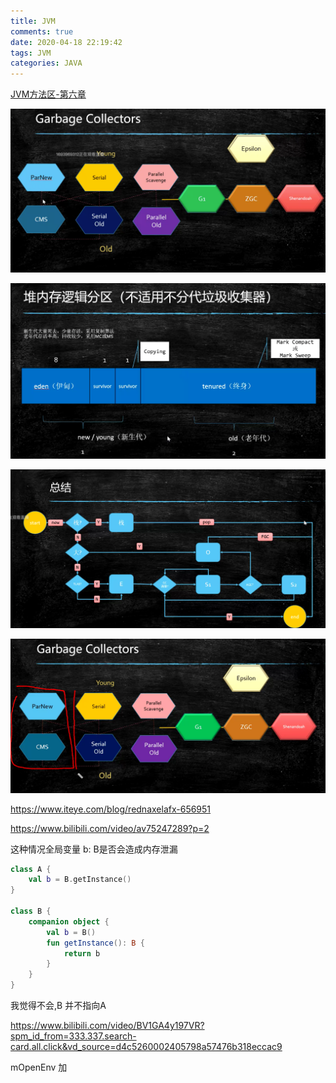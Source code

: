 ```yaml
---
title: JVM
comments: true
date: 2020-04-18 22:19:42
tags: JVM
categories: JAVA
---
```




[JVM方法区-第六章](https://noteforme.github.io/2020/01/04/JVM-METHOD/)

<img src="JVM/2020-04-16_8.22.33.png" alt="2020-04-16_8.22.33" style="zoom:50%;" />



![2020-04-16_8.29.39](JVM/2020-04-16_8.29.39.png)

![2020-04-16_8.41.39](JVM/2020-04-16_8.41.39.png)



![2020-04-16_8.43.41](JVM/2020-04-16_8.43.41.png)



https://www.iteye.com/blog/rednaxelafx-656951

https://www.bilibili.com/video/av75247289?p=2





这种情况全局变量 b: B是否会造成内存泄漏

```kotlin
class A {
    val b = B.getInstance()
}

class B {
    companion object {
        val b = B()
        fun getInstance(): B {
            return b
        }
    }
}
```

我觉得不会,B 并不指向A



https://www.bilibili.com/video/BV1GA4y197VR?spm_id_from=333.337.search-card.all.click&vd_source=d4c5260002405798a57476b318eccac9



mOpenEnv  加